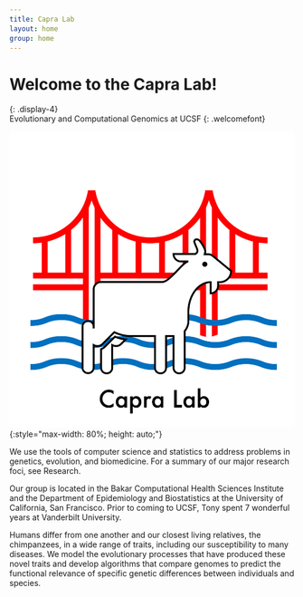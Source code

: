 ```yaml
---
title: Capra Lab
layout: home
group: home
---
```


# Welcome to the Capra Lab!
{: .display-4}
<br>
Evolutionary and Computational Genomics at UCSF
{: .welcomefont}

![Capra lab logo](static/img/logos/capralab_logo.png){:style="max-width: 80%; height: auto;"}

We use the tools of computer science and statistics to address problems in genetics, evolution, and biomedicine. For a summary of our major research foci, see Research.

Our group is located in the Bakar Computational Health Sciences Institute and the Department of Epidemiology and Biostatistics at the University of California, San Francisco. Prior to coming to UCSF, Tony spent 7 wonderful years at Vanderbilt University.

Humans differ from one another and our closest living relatives, the chimpanzees, in a wide range of traits, including our susceptibility to many diseases. We model the evolutionary processes that have produced these novel traits and develop algorithms that compare genomes to predict the functional relevance of specific genetic differences between individuals and species.



